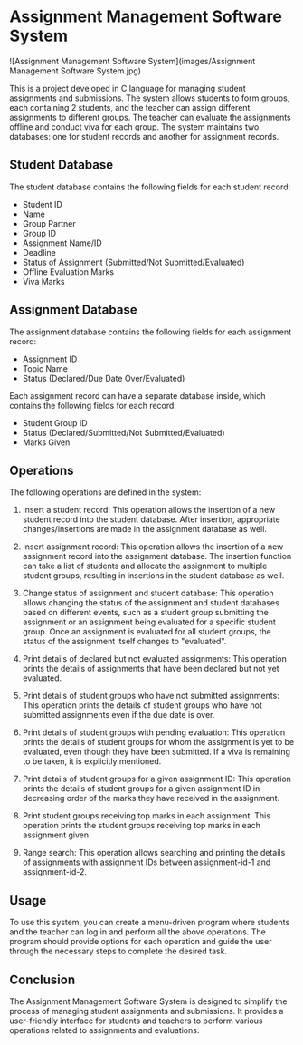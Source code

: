 # Assignment Management Software System
![Assignment Management Software System](images/Assignment Management Software System.jpg)

This is a project developed in C language for managing student assignments and submissions. The system allows students to form groups, each containing 2 students, and the teacher can assign different assignments to different groups. The teacher can evaluate the assignments offline and conduct viva for each group. The system maintains two databases: one for student records and another for assignment records.

## Student Database

The student database contains the following fields for each student record:
- Student ID
- Name
- Group Partner
- Group ID
- Assignment Name/ID
- Deadline
- Status of Assignment (Submitted/Not Submitted/Evaluated)
- Offline Evaluation Marks
- Viva Marks

## Assignment Database

The assignment database contains the following fields for each assignment record:
- Assignment ID
- Topic Name
- Status (Declared/Due Date Over/Evaluated)

Each assignment record can have a separate database inside, which contains the following fields for each record:
- Student Group ID
- Status (Declared/Submitted/Not Submitted/Evaluated)
- Marks Given

## Operations

The following operations are defined in the system:

1. Insert a student record: This operation allows the insertion of a new student record into the student database. After insertion, appropriate changes/insertions are made in the assignment database as well.

2. Insert assignment record: This operation allows the insertion of a new assignment record into the assignment database. The insertion function can take a list of students and allocate the assignment to multiple student groups, resulting in insertions in the student database as well.

3. Change status of assignment and student database: This operation allows changing the status of the assignment and student databases based on different events, such as a student group submitting the assignment or an assignment being evaluated for a specific student group. Once an assignment is evaluated for all student groups, the status of the assignment itself changes to "evaluated".

4. Print details of declared but not evaluated assignments: This operation prints the details of assignments that have been declared but not yet evaluated.

5. Print details of student groups who have not submitted assignments: This operation prints the details of student groups who have not submitted assignments even if the due date is over.

6. Print details of student groups with pending evaluation: This operation prints the details of student groups for whom the assignment is yet to be evaluated, even though they have been submitted. If a viva is remaining to be taken, it is explicitly mentioned.

7. Print details of student groups for a given assignment ID: This operation prints the details of student groups for a given assignment ID in decreasing order of the marks they have received in the assignment.

8. Print student groups receiving top marks in each assignment: This operation prints the student groups receiving top marks in each assignment given.

9. Range search: This operation allows searching and printing the details of assignments with assignment IDs between assignment-id-1 and assignment-id-2.

## Usage

To use this system, you can create a menu-driven program where students and the teacher can log in and perform all the above operations. The program should provide options for each operation and guide the user through the necessary steps to complete the desired task.

## Conclusion

The Assignment Management Software System is designed to simplify the process of managing student assignments and submissions. It provides a user-friendly interface for students and teachers to perform various operations related to assignments and evaluations.
